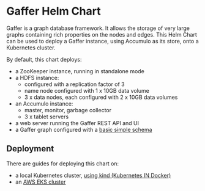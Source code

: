 Gaffer Helm Chart
==========================

Gaffer is a graph database framework. It allows the storage of very large graphs containing rich properties on the nodes and edges. This Helm Chart can be used to deploy a Gaffer instance, using Accumulo as its store, onto a Kubernetes cluster.

By default, this chart deploys:
* a ZooKeeper instance, running in standalone mode
* a HDFS instance:
  * configured with a replication factor of 3
  * name node configured with 1 x 10GB data volume
  * 3 x data nodes, each configured with 2 x 10GB data volumes
* an Accumulo instance:
  * master, monitor, garbage collector
  * 3 x tablet servers
* a web server running the Gaffer REST API and UI
* a Gaffer graph configured with a [basic simple schema](config/schema/)


## Deployment

There are guides for deploying this chart on:
* a local Kubernetes cluster, [using kind (Kubernetes IN Docker)](docs/kind-deployment.md)
* an [AWS EKS cluster](docs/aws-eks-deployment.md)
